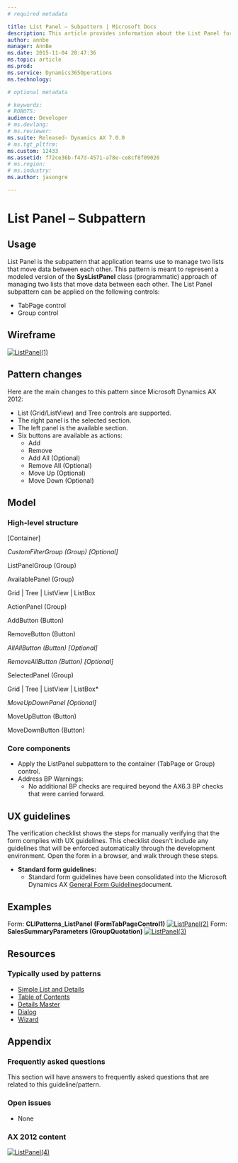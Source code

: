 ```yaml
---
# required metadata

title: List Panel – Subpattern | Microsoft Docs
description: This article provides information about the List Panel form subpattern. Application teams use this subpattern to manage two lists that move data between each other.
author: annbe
manager: AnnBe
ms.date: 2015-11-04 20:47:36
ms.topic: article
ms.prod: 
ms.service: Dynamics365Operations
ms.technology: 

# optional metadata

# keywords: 
# ROBOTS: 
audience: Developer
# ms.devlang: 
# ms.reviewer: 
ms.suite: Released- Dynamics AX 7.0.0
# ms.tgt_pltfrm: 
ms.custom: 12433
ms.assetid: f72ce36b-f47d-4571-a78e-ce8cf8f09026
# ms.region: 
# ms.industry: 
ms.author: jasongre

---
```


# List Panel – Subpattern

Usage
-----

List Panel is the subpattern that application teams use to manage two lists that move data between each other. This pattern is meant to represent a modeled version of the **SysListPanel** class (programmatic) approach of managing two lists that move data between each other. The List Panel subpattern can be applied on the following controls:

-   TabPage control
-   Group control

## Wireframe
[![ListPanel(1)](media/ListPanel1-1024x339.png)](media/ListPanel1.png)

## Pattern changes
Here are the main changes to this pattern since Microsoft Dynamics AX 2012:

-   List (Grid/ListView) and Tree controls are supported.
-   The right panel is the selected section.
-   The left panel is the available section.
-   Six buttons are available as actions:
    -   Add
    -   Remove
    -   Add All (Optional)
    -   Remove All (Optional)
    -   Move Up (Optional)
    -   Move Down (Optional)

## Model
### High-level structure

\[Container\]

*CustomFilterGroup (Group) \[Optional\]*

ListPanelGroup (Group)

AvailablePanel (Group)

Grid | Tree | ListView | ListBox

ActionPanel (Group)

AddButton (Button)

RemoveButton (Button)

*AllAllButton (Button) \[Optional\]*

*RemoveAllButton (Button) \[Optional\]*

SelectedPanel (Group)

Grid | Tree | ListView | ListBox\*

*MoveUpDownPanel \[Optional\]*

MoveUpButton (Button)

MoveDownButton (Button)

### Core components

-   Apply the ListPanel subpattern to the container (TabPage or Group) control.
-   Address BP Warnings:
    -   No additional BP checks are required beyond the AX6.3 BP checks that were carried forward.

## UX guidelines
The verification checklist shows the steps for manually verifying that the form complies with UX guidelines. This checklist doesn't include any guidelines that will be enforced automatically through the development environment. Open the form in a browser, and walk through these steps.

-   **Standard form guidelines:**
    -   Standard form guidelines have been consolidated into the Microsoft Dynamics AX [General Form Guidelines](http://ax.help.dynamics.com/en/wiki/general-form-guidelines/)document.

## Examples
Form: **CLIPatterns\_ListPanel** **(FormTabPageControl1)** [![ListPanel(2)](media/ListPanel2-1024x283.png)](media/ListPanel2.png) Form: **SalesSummaryParameters (GroupQuotation)** [![ListPanel(3)](media/ListPanel3.png)](media/ListPanel3.png)

## Resources
### Typically used by patterns

-   [Simple List and Details](http://ax.help.dynamics.com/en/wiki/simple-list-and-details-form-pattern/)
-   [Table of Contents](http://ax.help.dynamics.com/en/wiki/table-of-contents-form-pattern/)
-   [Details Master](http://ax.help.dynamics.com/en/wiki/details-master-form-pattern/)
-   [Dialog](http://ax.help.dynamics.com/en/wiki/dialog-form-pattern/)
-   [Wizard](http://ax.help.dynamics.com/en/wiki/wizard-form-pattern/)

## Appendix
### Frequently asked questions

This section will have answers to frequently asked questions that are related to this guideline/pattern.

### Open issues

-   None

### AX 2012 content

[![ListPanel(4)](media/ListPanel4.png)](media/ListPanel4.png)

